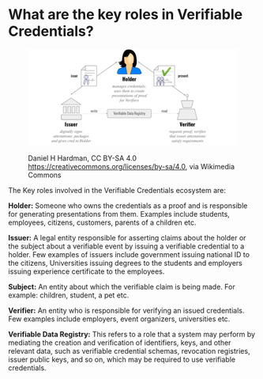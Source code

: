 # What are the key roles in Verifiable Credentials?

<figure><img src="../../../.gitbook/assets/image (1) (1).png" alt=""><figcaption><p>Daniel H Hardman, CC BY-SA 4.0 <a href="https://creativecommons.org/licenses/by-sa/4.0">https://creativecommons.org/licenses/by-sa/4.0</a>, via Wikimedia Commons</p></figcaption></figure>

The Key roles involved in the Verifiable Credentials ecosystem are:

**Holder:** Someone who owns the credentials as a proof and is responsible for generating presentations from them. Examples include students, employees, citizens, customers, parents of a children etc.

**Issuer:** A legal entity responsible for asserting claims about the holder or the subject about a verifiable event by issuing a verifiable credential to a holder. Few examples of issuers include government issuing national ID to the citizens, Universities issuing degrees to the students and employers issuing experience certificate to the employees.

**Subject:** An entity about which the verifiable claim is being made. For example: children, student, a pet etc.

**Verifier:** An entity who is responsible for verifying an issued credentials. Few examples include employers, event organizers, universities etc.

**Verifiable Data Registry:** This refers to a role that a system may perform by mediating the creation and verification of identifiers, keys, and other relevant data, such as verifiable credential schemas, revocation registries, issuer public keys, and so on, which may be required to use verifiable credentials.
